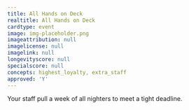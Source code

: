 ```yaml
---
title: All Hands on Deck
realtitle: All Hands on Deck
cardtype: event
image: img-placeholder.png
imageattribution: null
imagelicense: null
imagelink: null
longevityscore: null
specialscore: null
concepts: highest_loyalty, extra_staff
approved: 'Y'
---
```


Your staff pull a week of all nighters to meet a tight deadline.
